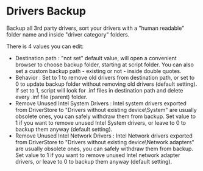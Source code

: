 # Drivers Backup
Backup all 3rd party drivers, sort your drivers with a "human readable" folder name and inside "driver category" folders.

There is 4 values you can edit:
   - Destination path : "not set" default value, will open a convenient browser to choose backup folder, starting at script folder.
     You can also set a custom backup path - existing or not - inside double quotes.
   - Behavior : Set to 1 to remove old drivers from destination path, or set to 0 to update backup folder without removing old drivers (default setting).
     If set to 1, script will look for .inf files in destination path and delete every .inf file (parent) folder.
   - Remove Unused Intel System Drivers : Intel system drivers exported from DriverStore to "Drivers without existing device\System" are usually obsolete ones, you can safely          withdraw them from backup. Set value to 1 if you want to remove unused Intel System drivers, or leave to 0 to backup them anyway (default setting).
   - Remove Unused Intel Network Drivers : Intel Network drivers exported from DriverStore to "Drivers without existing device\Network adapters" are usually obsolete ones, you can      safely withdraw them from backup. Set value to 1 if you want to remove unused Intel network adapter drivers, or leave to 0 to backup them anyway (default setting).
